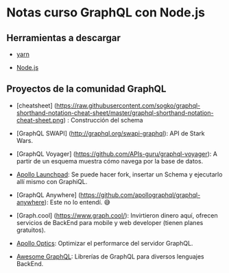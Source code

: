 # Notas curso GraphQL con Node.js

## Herramientas a descargar

* [yarn](https://yarnpkg.com/en/docs/install)

* [Node.js](https://nodejs.org/en/download/)

## Proyectos de la comunidad GraphQL
* [cheatsheet] (https://raw.githubusercontent.com/sogko/graphql-shorthand-notation-cheat-sheet/master/graphql-shorthand-notation-cheat-sheet.png) : Construcción del schema
* [GraphQL SWAPI] (http://graphql.org/swapi-graphql): API de Stark Wars.
* [GraphQL Voyager] (https://github.com/APIs-guru/graphql-voyager): A partir de un esquema muestra cómo navega por la base de datos.

* [Apollo Launchpad](https://launchpad.graphql.com/): Se puede hacer fork, insertar un Schema y ejecutarlo allí mismo con GraphiQL.
* [GraphQL Anywhere] (https://github.com/apollographql/graphql-anywhere): Este no lo entendí. :sweat_smile:
* [Graph.cool] (https://www.graph.cool/): Invirtieron dinero aquí, ofrecen servicios de BackEnd para mobile y web developer (tienen planes gratuitos).
* [Apollo Optics](https://optics.apollodata.com/): Optimizar el performarce del servidor GraphQL.
* [Awesome GraphQL](https://github.com/chentsulin/awesome-graphql): Librerías de GraphQL para diversos lenguajes BackEnd.
